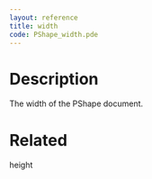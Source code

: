 ```yaml
---
layout: reference
title: width
code: PShape_width.pde
---
```


# Description

The width of the PShape document.

# Related

height
